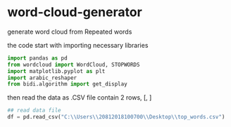 # word-cloud-generator
generate word cloud from Repeated words

the code start with importing necessary libraries 

```python
import pandas as pd
from wordcloud import WordCloud, STOPWORDS
import matplotlib.pyplot as plt
import arabic_reshaper
from bidi.algorithm import get_display
```
then read the data as .CSV file contain 2 rows, [<the word>, <whe word count>]
  
```python
## read data file
df = pd.read_csv("C:\\Users\\20812018100700\\Desktop\\top_words.csv")
```
  
